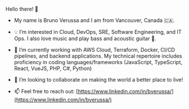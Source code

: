 Hello there! 👋

- My name is Bruno Verussa and I am from Vancouver, Canada 🇨🇦.

- 💡 I’m interested in Cloud, DevOps, SRE, Software Engineering, and IT Ops. I also love music and play bass and acoustic guitar 🎸.

- 🌱 I’m currently working with AWS Cloud, Terraform, Docker, CI/CD pipelines, and backend applications. My technical repertoire includes 
proficiency in coding languages/frameworks (JavaScript, TypeScript, React, VueJS, PHP, C#, Python)

- 💞️ I’m looking to collaborate on making the world a better place to live!

- 📫 Feel free to reach out: [https://www.linkedin.com/in/bverussa/](https://www.linkedin.com/in/bverussa/)

<!---
bverussa/bverussa is a ✨ special ✨ repository because its `README.md` (this file) appears on your GitHub profile.
You can click the Preview link to take a look at your changes.
--->
